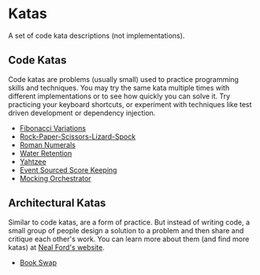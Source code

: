 # Katas
A set of code kata descriptions (not implementations).

## Code Katas
Code katas are problems (usually small) used to practice programming skills and techniques.
You may try the same kata multiple times with different implementations or to see how quickly you can solve it.
Try practicing your keyboard shortcuts, or experiment with techniques like test driven development or dependency injection.

* [Fibonacci Variations](FibonacciVariations.md)
* [Rock-Paper-Scissors-Lizard-Spock](RockPaperScissorsLizardSpock.md)
* [Roman Numerals](RomanNumerals.md)
* [Water Retention](WaterRetention.md)
* [Yahtzee](Yahtzee.md)
* [Event Sourced Score Keeping](EventSourcedScoreKeeping.md)
* [Mocking Orchestrator](MockingOrchestrator.md)

## Architectural Katas
Similar to code katas, are a form of practice.
But instead of writing code, a small group of people design a solution to a problem and then share and critique each other's work.
You can learn more about them (and find more katas) at [Neal Ford's website](http://nealford.com/katas/).

* [Book Swap](architecture/BookSwap.md)
